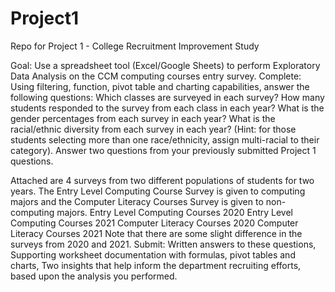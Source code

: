 # Project1
 Repo for Project 1 - College Recruitment Improvement Study

 Goal: Use a spreadsheet tool (Excel/Google Sheets) to perform Exploratory Data Analysis on the CCM computing courses entry survey.
 Complete:
 Using filtering, function, pivot table and charting capabilities, answer the following questions:
 Which classes are surveyed in each survey?
 How many students responded to the survey from each class in each year?
 What is the gender percentages from each survey in each year?
 What is the racial/ethnic diversity from each survey in each year? (Hint: for those students selecting more than one race/ethnicity, assign multi-racial to their category).
 Answer two questions from your previously submitted Project 1 questions.

 Attached are 4 surveys from two different populations of students for two years.  The Entry Level Computing Course Survey is given to computing majors and the Computer Literacy Courses Survey is given to non-computing majors.
 Entry Level Computing Courses 2020 
 Entry Level Computing Courses 2021
 Computer Literacy Courses 2020
  Computer Literacy Courses 2021
 Note that there are some slight difference in the surveys from 2020 and 2021.
 Submit:
 Written answers to these questions,
 Supporting worksheet documentation with formulas, pivot tables and charts,
 Two insights that help inform the department recruiting efforts, based upon the analysis you performed.
